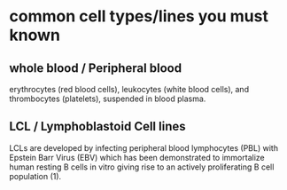 # common cell types/lines you must known

## whole blood / Peripheral blood
erythrocytes (red blood cells), leukocytes (white blood cells), and thrombocytes (platelets), suspended in blood plasma.

## LCL / Lymphoblastoid Cell lines
LCLs are developed by infecting peripheral blood lymphocytes (PBL) with Epstein Barr Virus (EBV) which has been demonstrated to immortalize human resting B cells in vitro giving rise to an actively proliferating B cell population (1).
